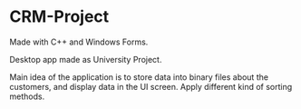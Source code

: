 # CRM-Project

Made with C++ and Windows Forms.


Desktop app made as University Project.

Main idea of the application is to store data into binary files about the customers, and display data in the UI screen.
Apply different kind of sorting methods.
